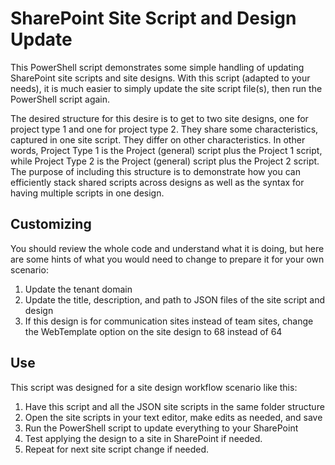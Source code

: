 # SharePoint Site Script and Design Update
This PowerShell script demonstrates some simple handling of updating SharePoint site scripts and site designs. With this script (adapted to your needs), it is much easier to simply update the site script file(s), then run the PowerShell script again. 

The desired structure for this desire is to get to two site designs, one for project type 1 and one for project type 2. They share some characteristics, captured in one site script. They differ on other characteristics. In other words, Project Type 1 is the Project (general) script plus the Project 1 script, while Project Type 2 is the Project (general) script plus the Project 2 script. The purpose of including this structure is to demonstrate how you can efficiently stack shared scripts across designs as well as the syntax for having multiple scripts in one design.

## Customizing
You should review the whole code and understand what it is doing, but here are some hints of what you would need to change to prepare it for your own scenario:
1. Update the tenant domain
2. Update the title, description, and path to JSON files of the site script and design
3. If this design is for communication sites instead of team sites, change the WebTemplate option on the site design to 68 instead of 64

## Use
This script was designed for a site design workflow scenario like this:
1. Have this script and all the JSON site scripts in the same folder structure
2. Open the site scripts in your text editor, make edits as needed, and save
3. Run the PowerShell script to update everything to your SharePoint
4. Test applying the design to a site in SharePoint if needed.
5. Repeat for next site script change if needed.
